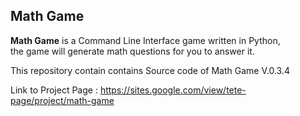 Math Game
----------
**Math Game** is a Command Line Interface game written in Python,<br>
the game will generate math questions for you to answer it.

This repository contain contains Source code of Math Game V.0.3.4

Link to Project Page : https://sites.google.com/view/tete-page/project/math-game

